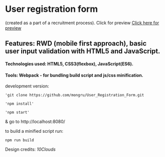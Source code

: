 # User registration form
(created as a part of a recruitment process).
Click for preview [Click here for preview](https://mongru.github.io/User_Registration_Form/)

## Features: RWD (mobile first approach), basic user input validation with HTML5 and JavaScript.

#### Technologies used: HTML5, CSS3(flexbox), JavaScript(ES6).

#### Tools: Webpack - for bundling build script and js/css minification.

development version:
```
'git clone https://github.com/mongru/User_Registration_Form.git
```
```
'npm install'

'npm start'
```
& go to http://localhost:8080/

to build a minified script run:
```
npm run build
```

Design credits: *10Clouds*
